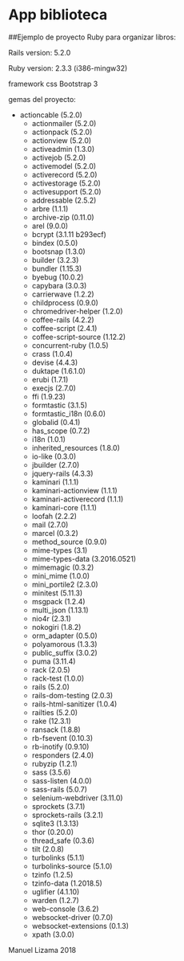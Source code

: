 # App biblioteca

##Ejemplo de proyecto Ruby para organizar libros:

Rails version: 5.2.0

Ruby version: 2.3.3 (i386-mingw32)

framework css Bootstrap 3

gemas del proyecto:
* actioncable (5.2.0)
  * actionmailer (5.2.0)
  * actionpack (5.2.0)
  * actionview (5.2.0)
  * activeadmin (1.3.0)
  * activejob (5.2.0)
  * activemodel (5.2.0)
  * activerecord (5.2.0)
  * activestorage (5.2.0)
  * activesupport (5.2.0)
  * addressable (2.5.2)
  * arbre (1.1.1)
  * archive-zip (0.11.0)
  * arel (9.0.0)
  * bcrypt (3.1.11 b293ecf)
  * bindex (0.5.0)
  * bootsnap (1.3.0)
  * builder (3.2.3)
  * bundler (1.15.3)
  * byebug (10.0.2)
  * capybara (3.0.3)
  * carrierwave (1.2.2)
  * childprocess (0.9.0)
  * chromedriver-helper (1.2.0)
  * coffee-rails (4.2.2)
  * coffee-script (2.4.1)
  * coffee-script-source (1.12.2)
  * concurrent-ruby (1.0.5)
  * crass (1.0.4)
  * devise (4.4.3)
  * duktape (1.6.1.0)
  * erubi (1.7.1)
  * execjs (2.7.0)
  * ffi (1.9.23)
  * formtastic (3.1.5)
  * formtastic_i18n (0.6.0)
  * globalid (0.4.1)
  * has_scope (0.7.2)
  * i18n (1.0.1)
  * inherited_resources (1.8.0)
  * io-like (0.3.0)
  * jbuilder (2.7.0)
  * jquery-rails (4.3.3)
  * kaminari (1.1.1)
  * kaminari-actionview (1.1.1)
  * kaminari-activerecord (1.1.1)
  * kaminari-core (1.1.1)
  * loofah (2.2.2)
  * mail (2.7.0)
  * marcel (0.3.2)
  * method_source (0.9.0)
  * mime-types (3.1)
  * mime-types-data (3.2016.0521)
  * mimemagic (0.3.2)
  * mini_mime (1.0.0)
  * mini_portile2 (2.3.0)
  * minitest (5.11.3)
  * msgpack (1.2.4)
  * multi_json (1.13.1)
  * nio4r (2.3.1)
  * nokogiri (1.8.2)
  * orm_adapter (0.5.0)
  * polyamorous (1.3.3)
  * public_suffix (3.0.2)
  * puma (3.11.4)
  * rack (2.0.5)
  * rack-test (1.0.0)
  * rails (5.2.0)
  * rails-dom-testing (2.0.3)
  * rails-html-sanitizer (1.0.4)
  * railties (5.2.0)
  * rake (12.3.1)
  * ransack (1.8.8)
  * rb-fsevent (0.10.3)
  * rb-inotify (0.9.10)
  * responders (2.4.0)
  * rubyzip (1.2.1)
  * sass (3.5.6)
  * sass-listen (4.0.0)
  * sass-rails (5.0.7)
  * selenium-webdriver (3.11.0)
  * sprockets (3.7.1)
  * sprockets-rails (3.2.1)
  * sqlite3 (1.3.13)
  * thor (0.20.0)
  * thread_safe (0.3.6)
  * tilt (2.0.8)
  * turbolinks (5.1.1)
  * turbolinks-source (5.1.0)
  * tzinfo (1.2.5)
  * tzinfo-data (1.2018.5)
  * uglifier (4.1.10)
  * warden (1.2.7)
  * web-console (3.6.2)
  * websocket-driver (0.7.0)
  * websocket-extensions (0.1.3)
  * xpath (3.0.0)

Manuel Lizama 2018